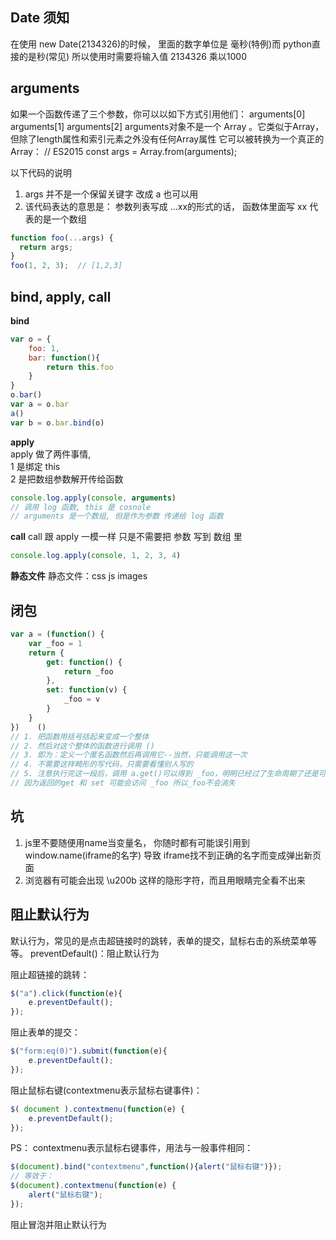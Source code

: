 ## Date 须知
在使用 new Date(2134326)的时候，
里面的数字单位是 毫秒(特例)而 python直接的是秒(常见)
所以使用时需要将输入值 2134326 乘以1000

## arguments
如果一个函数传递了三个参数，你可以以如下方式引用他们：
arguments[0]
arguments[1]
arguments[2]
arguments对象不是一个 Array 。它类似于Array，
但除了length属性和索引元素之外没有任何Array属性
它可以被转换为一个真正的Array：
// ES2015
const args = Array.from(arguments);

以下代码的说明
1. args 并不是一个保留关键字 改成 a 也可以用
2. 该代码表达的意思是： 参数列表写成 ...xx的形式的话，
函数体里面写 xx 代表的是一个数组
```js
function foo(...args) {
  return args;
}
foo(1, 2, 3);  // [1,2,3]
```

## bind, apply, call
**bind**
```js
var o = {
    foo: 1,
    bar: function(){
        return this.foo
    }
}
o.bar()
var a = o.bar
a()
var b = o.bar.bind(o)
```
**apply**  
apply 做了两件事情,   
1 是绑定 this  
2 是把数组参数解开传给函数

```js
console.log.apply(console, arguments)
// 调用 log 函数, this 是 cosnole
// arguments 是一个数组, 但是作为参数 传递给 log 函数
```
**call**
call 跟 apply 一模一样
只是不需要把 参数 写到 数组 里
```js
console.log.apply(console, 1, 2, 3, 4)
```
**静态文件**
静态文件：css js images

## 闭包
```js
var a = (function() {
    var _foo = 1
    return {
        get: function() {
            return _foo
        },
        set: function(v) {
            _foo = v
        }
    }
})    ()
// 1. 把函数用括号括起来变成一个整体
// 2. 然后对这个整体的函数进行调用 ()
// 3. 即为：定义一个匿名函数然后再调用它--当然，只能调用这一次
// 4. 不需要这样畸形的写代码，只需要看懂别人写的
// 5. 注意执行完这一段后，调用 a.get()可以得到 _foo，明明已经过了生命周期了还是可以得到，
// 因为返回的get 和 set 可能会访问 _foo 所以_foo不会消失
```

## 坑
1. js里不要随便用name当变量名， 你随时都有可能误引用到 window.name(iframe的名字) 导致
iframe找不到正确的名字而变成弹出新页面
2. 浏览器有可能会出现 \u200b 这样的隐形字符，而且用眼睛完全看不出来

## 阻止默认行为

默认行为，常见的是点击超链接时的跳转，表单的提交，鼠标右击的系统菜单等等。
preventDefault()：阻止默认行为

阻止超链接的跳转：

```js
$("a").click(function(e){
    e.preventDefault();
});
```

阻止表单的提交：

```js
$("form:eq(0)").submit(function(e){
    e.preventDefault();
});
```

阻止鼠标右键(contextmenu表示鼠标右键事件)：

```js
$( document ).contextmenu(function(e) {
    e.preventDefault();
});
```

PS： contextmenu表示鼠标右键事件，用法与一般事件相同：

```js
$(document).bind("contextmenu",function(){alert("鼠标右键")});
// 等效于：
$(document).contextmenu(function(e) {
    alert("鼠标右键");
});
```

阻止冒泡并阻止默认行为
